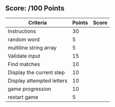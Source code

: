 ## Score: /100 Points
| Criteria | Points | Score | 
|----------|--------|-------| 
| Instructions              | 30 |  | 
| random word               | 5  |  | 
| multiline string array    | 5  |  | 
| Validate input            | 15 |  | 
| Find matches              | 10 |  | 
| Display the current step  | 10 |  | 
| Display attempted letters | 10 |  | 
| game progression          | 10 |  | 
| restart game              | 5  |  | 
